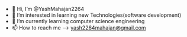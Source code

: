 - 👋 Hi, I’m @YashMahajan2264
- 👀 I’m interested in learning new Technologies(software development)
- 🌱 I’m currently learning computer science engineering
- 📫 How to reach me --> yash2264mahajan@gmail.com

<!---
YashMahajan2264/YashMahajan2264 is a ✨ special ✨ repository because its `README.md` (this file) appears on your GitHub profile.
You can click the Preview link to take a look at your changes.
--->
